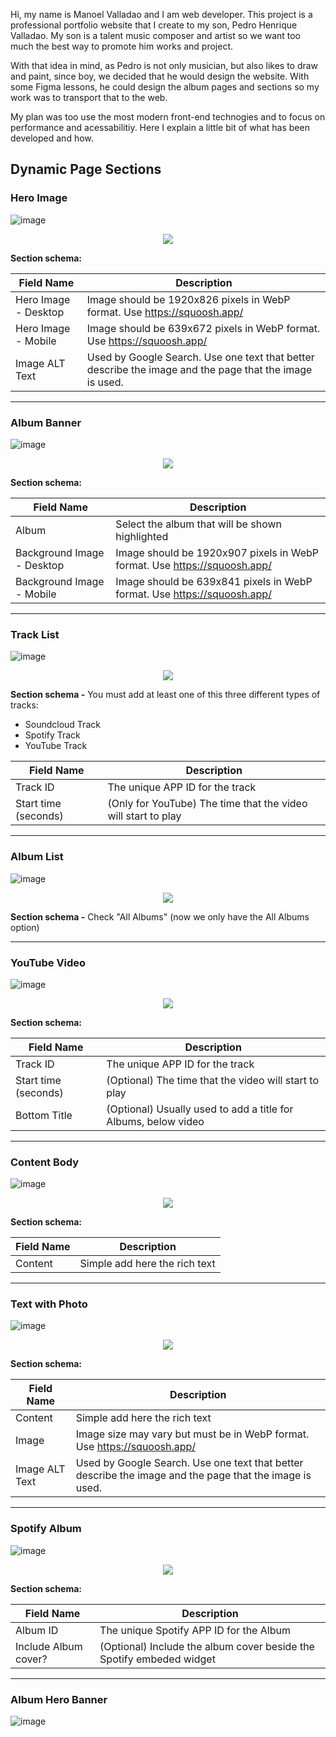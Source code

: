 Hi, my name is Manoel Valladao and I am web developer. This project is a professional portfolio website that I create to my son, Pedro Henrique Valladao. My son is a talent music composer and artist so we want too much the best way to promote him works and project.

With that idea in mind, as Pedro is not only musician, but also likes to draw and paint, since boy, we decided that he would design the website. With some Figma lessons, he could design the album pages and sections so my work was to transport that to the web.

My plan was too use the most modern front-end technogies and to focus on performance and acessabilitiy. Here I explain a little bit of what has been developed and how.

## Dynamic Page Sections

### Hero Image

![image](https://user-images.githubusercontent.com/527135/224485024-7848baf9-fdde-4eb6-8363-c4c3e68368e4.png)

<p align="center">
  <img src="https://user-images.githubusercontent.com/527135/224550432-6935bb53-8255-4993-a33c-a9b95a3ba277.png"
</p>

**Section schema:**

| Field Name           | Description                                                                                             |
| -------------------- | ------------------------------------------------------------------------------------------------------- |
| Hero Image - Desktop | Image should be 1920x826 pixels in WebP format. Use https://squoosh.app/                                |
| Hero Image - Mobile  | Image should be 639x672 pixels in WebP format. Use https://squoosh.app/                                 |
| Image ALT Text       | Used by Google Search. Use one text that better describe the image and the page that the image is used. |

---

### Album Banner

![image](https://user-images.githubusercontent.com/527135/224485147-ac0b1c50-3cd7-4a48-94d8-51a2677106a9.png)

<p align="center">
  <img src="https://user-images.githubusercontent.com/527135/224855565-dbb4d1c6-ff72-499b-bb53-c0021d405254.png"
</p>

**Section schema:**

| Field Name                 | Description                                                              |
| -------------------------- | ------------------------------------------------------------------------ |
| Album                      | Select the album that will be shown highlighted                          |
| Background Image - Desktop | Image should be 1920x907 pixels in WebP format. Use https://squoosh.app/ |
| Background Image - Mobile  | Image should be 639x841 pixels in WebP format. Use https://squoosh.app/  |

---

### Track List

![image](https://user-images.githubusercontent.com/527135/224485227-b89e0827-26db-440b-9ac9-38964864cc56.png)

<p align="center">
  <img src="https://user-images.githubusercontent.com/527135/224860400-02f5c694-b09b-47a1-b91f-db3a31973e26.png"
</p>

**Section schema -** You must add at least one of this three different types of tracks:

- Soundcloud Track
- Spotify Track
- YouTube Track

| Field Name           | Description                                                   |
| -------------------- | ------------------------------------------------------------- |
| Track ID             | The unique APP ID for the track                               |
| Start time (seconds) | (Only for YouTube) The time that the video will start to play |

---

### Album List

![image](https://user-images.githubusercontent.com/527135/224485272-dca878ba-c429-4913-ad87-61f16e35b4e0.png)

<p align="center">
  <img src="https://user-images.githubusercontent.com/527135/225770228-624bc8bf-0d51-4286-a854-eb28e066d53d.png"
</p>

**Section schema -** Check "All Albums" (now we only have the All Albums option)

---

### YouTube Video

![image](https://user-images.githubusercontent.com/527135/224543843-d72d5531-bd85-48e6-b336-f6e5decb07df.png)

<p align="center">
  <img src="https://user-images.githubusercontent.com/527135/226568312-bbcb23b9-385c-43a5-b408-11b76815cbcb.png"
</p>

**Section schema:**

| Field Name           | Description                                                    |
| -------------------- | -------------------------------------------------------------- |
| Track ID             | The unique APP ID for the track                                |
| Start time (seconds) | (Optional) The time that the video will start to play          |
| Bottom Title         | (Optional) Usually used to add a title for Albums, below video |

---

### Content Body

![image](https://user-images.githubusercontent.com/527135/224543963-b7eca12a-622d-4f0a-83e9-113ba3f273fe.png)

<p align="center">
  <img src="https://user-images.githubusercontent.com/527135/226585141-6f3a307f-257c-477e-afa1-a6c752759cf3.png"
</p>

**Section schema:**

| Field Name | Description                   |
| ---------- | ----------------------------- |
| Content    | Simple add here the rich text |

---

### Text with Photo

![image](https://user-images.githubusercontent.com/527135/224544012-a137adaa-b35f-44ae-9569-f670ed0d3da6.png)

<p align="center">
  <img src="https://user-images.githubusercontent.com/527135/226587722-fede67d9-8e99-46e7-a90b-5e3fe7cdfdac.png"
</p>

**Section schema:**

| Field Name     | Description                                                                                             |
| -------------- | ------------------------------------------------------------------------------------------------------- |
| Content        | Simple add here the rich text                                                                           |
| Image          | Image size may vary but must be in WebP format. Use https://squoosh.app/                                |
| Image ALT Text | Used by Google Search. Use one text that better describe the image and the page that the image is used. |

---

### Spotify Album

![image](https://user-images.githubusercontent.com/527135/224544040-ffa4a7d8-6635-481c-b941-1c6936e0f458.png)

<p align="center">
  <img src="https://user-images.githubusercontent.com/527135/226595812-764670a3-8197-4668-8e3d-11bc17510a5c.png"
</p>

**Section schema:**

| Field Name           | Description                                                          |
| -------------------- | -------------------------------------------------------------------- |
| Album ID             | The unique Spotify APP ID for the Album                              |
| Include Album cover? | (Optional) Include the album cover beside the Spotify embeded widget |

---

### Album Hero Banner

![image](https://user-images.githubusercontent.com/527135/224544087-e54c432e-f8ac-497d-9740-546eebb40eea.png)
